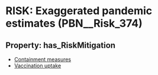# RISK: __Exaggerated pandemic estimates__ (PBN__Risk_374)

## Property: has_RiskMitigation

* [Containment measures](PBN__RiskMitigation_507)
* [Vaccination uptake](PBN__RiskMitigation_508)

